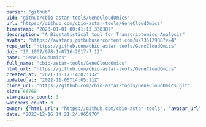```yaml
---
parser: "github"
uid: "github/cbio-astar-tools/GeneCloudOmics"
url: "https://github.com/cbio-astar-tools/GeneCloudOmics"
timestamp: "2023-01-01 00:41:13.330307"
description: "A Biostatistical tool for Transcriptomics Analysis"
avatar: "https://avatars.githubusercontent.com/u/73512938?v=4"
repo_url: "https://github.com/cbio-astar-tools/GeneCloudOmics"
doi: "10.1007/978-1-0716-2617-7_12"
name: "GeneCloudOmics"
full_name: "cbio-astar-tools/GeneCloudOmics"
html_url: "https://github.com/cbio-astar-tools/GeneCloudOmics"
created_at: "2021-10-17T14:07:13Z"
updated_at: "2022-11-05T14:05:11Z"
clone_url: "https://github.com/cbio-astar-tools/GeneCloudOmics.git"
size: 66768
stargazers_count: 3
watchers_count: 3
owner: {"html_url": "https://github.com/cbio-astar-tools", "avatar_url": "https://avatars.githubusercontent.com/u/73512938?v=4", "login": "cbio-astar-tools", "type": "Organization"}
date: "2023-12-16 14:21:24.965970"
---
```

